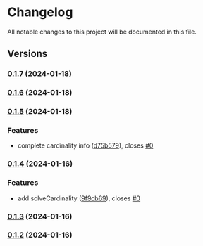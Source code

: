 # Changelog

All notable changes to this project will be documented in this file.

## Versions

### [0.1.7](https://github.com/expr-solver/typ3s/compare/v0.1.6...v0.1.7) (2024-01-18)

### [0.1.6](https://github.com/expr-solver/typ3s/compare/v0.1.5...v0.1.6) (2024-01-18)

### [0.1.5](https://github.com/expr-solver/typ3s/compare/v0.1.4...v0.1.5) (2024-01-18)


### Features

* complete cardinality info ([d75b579](https://github.com/expr-solver/typ3s/commit/d75b5796bb1c2150e06b46a39e24eb2a90db8ca4)), closes [#0](https://github.com/expr-solver/typ3s/issues/0)

### [0.1.4](https://github.com/expr-solver/typ3s/compare/v0.1.3...v0.1.4) (2024-01-16)


### Features

* add solveCardinality ([9f9cb69](https://github.com/expr-solver/typ3s/commit/9f9cb69716962f84adbb54c61bcea2beed200edb)), closes [#0](https://github.com/expr-solver/typ3s/issues/0)

### [0.1.3](https://github.com/expr-solver/typ3s/compare/v0.1.2...v0.1.3) (2024-01-16)

### [0.1.2](https://github.com/expr-solver/typ3s/compare/v0.1.1...v0.1.2) (2024-01-16)
